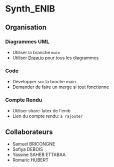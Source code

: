 # Synth_ENIB

## Organisation

### Diagrammes UML
* Utiliser la branche `main`
* Utiliser [Draw.io](https://apps.diagrams.net) pour tous les diagrammes

### Code
* Développer sur la broche main
* Demander de faire un merge si tout fonctionne

### Compte Rendu
* Utiliser share-latex de l'enib
* Lien du compte rendu: `à rajouter`


## Collaborateurs
* Samuel BRICONGNE
* Sofiya DEBOIS
* Yassine SAHEB ETTABAA
* Romaric HUBERT